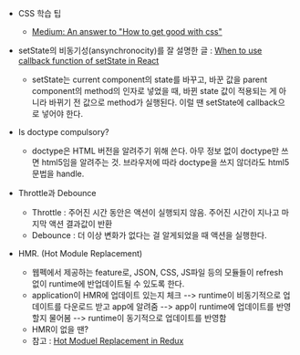 - CSS 학습 팁
  - [Medium: An answer to "How to get good with css"](https://medium.com/statuscode/an-answer-to-how-to-get-good-with-css-3dfcfd862107)
- setState의 비동기성(ansynchronocity)를 잘 설명한 글 : [When to use callback function of setState in React](https://medium.com/@voonminghann/when-to-use-callback-function-of-setstate-in-react-37fff67e5a6c)
  - setState는 current component의 state를 바꾸고, 바꾼 값을 parent component의 method의 인자로 넣었을 때, 바뀐 state 값이 적용되는 게 아니라 바뀌기 전 값으로 method가 실행된다. 이럴 땐 setState에 callback으로 넣어야 한다.
- Is doctype compulsory?

  - doctype은 HTML 버전을 알려주기 위해 쓴다. 아무 정보 없이 doctype만 쓰면 html5임을 알려주는 것. 브라우저에 따라 doctype을 쓰지 않더라도 html5 문법을 handle.

- Throttle과 Debounce

  - Throttle : 주어진 시간 동안은 액션이 실행되지 않음. 주어진 시간이 지나고 마지막 액션 결과값이 반환
  - Debounce : 더 이상 변화가 없다는 걸 알게되었을 때 액션을 실행한다.

- HMR. (Hot Module Replacement)
  - 웹펙에서 제공하는 feature로, JSON, CSS, JS파일 등의 모듈들이 refresh 없이 runtime에 반업데이트될 수 있도록 한다.
  - application이 HMR에 업데이트 있는지 체크 --> runtime이 비동기적으로 업데이트를 다운로드 받고 app에 알려줌 --> app이 runtime에 업데이트를 반영할지 물어봄 --> runtime이 동기적으로 업데이트를 반영함
  - HMR이 없을 땐?
  - 참고 : [Hot Moduel Replacement in Redux](https://www.toptal.com/javascript/hot-module-replacement-in-redux)
